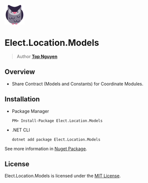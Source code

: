 ﻿![Logo](../../../Logo.png)
# Elect.Location.Models
> Author [**Top Nguyen**](http://topnguyen.com)

## Overview
 - Share Contract (Models and Constants) for Coordinate Modules.

## Installation
 - Package Manager
    ```
    PM> Install-Package Elect.Location.Models
    ```
 - .NET CLI
    ```
    dotnet add package Elect.Location.Models
    ```

See more information in [Nuget Package](https://www.nuget.org/packages/Elect.Location.Models/).

## License
Elect.Location.Models is licensed under the [MIT License](../../../LICENSE).
